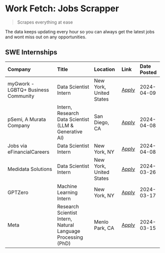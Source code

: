 # Work Fetch: Jobs Scrapper
> Scrapes everything at ease

The data keeps updating every hour so you can always get the latest jobs and wont miss out on any opportunities.

## SWE Internships
<!--START_SECTION:workfetch-->
| Company                             | Title                                                        | Location                | Link                                                                                                                                                                                                                                                                         | Date Posted   |
|:------------------------------------|:-------------------------------------------------------------|:------------------------|:-----------------------------------------------------------------------------------------------------------------------------------------------------------------------------------------------------------------------------------------------------------------------------|:--------------|
| myGwork - LGBTQ+ Business Community | Data Scientist Intern                                        | New York, United States | [Apply](https://www.linkedin.com/jobs/view/data-scientist-intern-at-mygwork-lgbtq%2B-business-community-3887175208?position=9&pageNum=0&refId=GaDO3nlgORa7vIeuPZr6jA%3D%3D&trackingId=OQHe0D3U4JMIRnoIu%2BOSVA%3D%3D&trk=public_jobs_jserp-result_search-card)               | 2024-04-09    |
| pSemi, A Murata Company             | Intern, Research Data Scientist (LLM & Generative AI)        | San Diego, CA           | [Apply](https://www.linkedin.com/jobs/view/intern-research-data-scientist-llm-generative-ai-at-psemi-a-murata-company-3887074168?position=8&pageNum=0&refId=GaDO3nlgORa7vIeuPZr6jA%3D%3D&trackingId=O1K8XnvBWVbigUCwAU%2BSIw%3D%3D&trk=public_jobs_jserp-result_search-card) | 2024-04-08    |
| Jobs via eFinancialCareers          | Data Scientist Intern                                        | New York, NY            | [Apply](https://www.linkedin.com/jobs/view/data-scientist-intern-at-jobs-via-efinancialcareers-3889851180?position=10&pageNum=0&refId=GaDO3nlgORa7vIeuPZr6jA%3D%3D&trackingId=XE8Rls7ThgDzkdQUM8rHIw%3D%3D&trk=public_jobs_jserp-result_search-card)                         | 2024-04-08    |
| Medidata Solutions                  | Data Scientist Intern                                        | New York, United States | [Apply](https://www.linkedin.com/jobs/view/data-scientist-intern-at-medidata-solutions-3810253704?position=7&pageNum=0&refId=GaDO3nlgORa7vIeuPZr6jA%3D%3D&trackingId=c8iLPWl1wZ1wgIYgji%2Bnhw%3D%3D&trk=public_jobs_jserp-result_search-card)                                | 2024-03-26    |
| GPTZero                             | Machine Learning Intern                                      | New York, NY            | [Apply](https://www.linkedin.com/jobs/view/machine-learning-intern-at-gptzero-3860723963?position=6&pageNum=0&refId=GaDO3nlgORa7vIeuPZr6jA%3D%3D&trackingId=kCn5Y3zDufty%2Bj7Ljtj%2Bsw%3D%3D&trk=public_jobs_jserp-result_search-card)                                       | 2024-03-17    |
| Meta                                | Research Scientist Intern, Natural Language Processing (PhD) | Menlo Park, CA          | [Apply](https://www.linkedin.com/jobs/view/research-scientist-intern-natural-language-processing-phd-at-meta-3858718375?position=5&pageNum=0&refId=GaDO3nlgORa7vIeuPZr6jA%3D%3D&trackingId=174QdhLGxEaILiPhdTLieg%3D%3D&trk=public_jobs_jserp-result_search-card)            | 2024-03-15    |
<!--END_SECTION:workfetch-->
